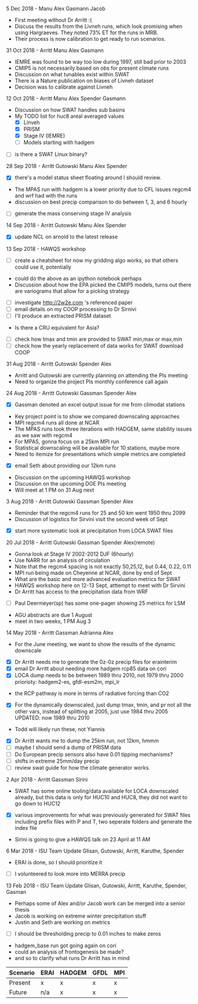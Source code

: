  5 Dec 2018 - Manu Alex Gasmann Jacob
  - First meeting without Dr Arritt :(
  - Discuss the results from the Livneh runs, which look promising when using
    Hargraeves.  They noted 73% ET for the runs in MRB.
  - Their process is now calibration to get ready to run scenarios.

31 Oct 2018 - Arritt Manu Alex Gasmann
  - IEMRE was found to be way too low during 1997, still bad prior to 2003
  - CMIP5 is not necessarily based on obs for present climate runs
  - Discussion on what tunables exist within SWAT
  - There is a Nature publication on biases of Livneh dataset
  - Decision was to calibrate against Livneh

12 Oct 2018 - Arritt Manu Alex Spender Gasmann
  - Discussion on how SWAT handles sub basins
  - My TODO list for huc8 areal averaged values
    - [x] Linveh
    - [x] PRISM
    - [x] Stage IV (IEMRE)
    - [ ] Models starting with hadgem
  - [ ] is there a SWAT Linux binary?

28 Sep 2018 - Arritt Gutowski Manu Alex Spender
  - [x] there's a model status sheet floating around I should review.
  - The MPAS run with hadgem is a lower priority due to CFL issues regcm4
    and wrf had with the runs
  - discussion on best precip comparison to do between 1, 3, and 6 hourly
  - [ ] generate the mass conserving stage IV analysis

14 Sep 2018 - Arritt Gutowski Manu Alex Spender
  - [x] update NCL on arnold to the latest release

13 Sep 2018 - HAWQS workshop
  - [ ] create a cheatsheet for now my gridding algo works, so that others
    could use it, potentially
  - could do the above as an ipython notebook perhaps
  - Discussion about how the EPA picked the CMIP5 models, turns out there are
    variograms that allow for a picking strategy
  - [ ] investigate http://2w2e.com 's referenced paper
  - [ ] email details on my COOP processing to Dr Sirnivi
  - [ ] I'll produce an extracted PRISM dataset
  - Is there a CRU equivalent for Asia?
  - [ ] check how tmax and tmin are provided to SWAT min,max or max,min
  - [ ] check how the yearly replacement of data works for SWAT download COOP

31 Aug 2018 - Arritt Gutowski Spender Alex
  - Arritt and Gutowski are currently planning on attending the PIs meeting
  - Need to organize the project PIs monthly conference call again

24 Aug 2018 - Arritt Gutowski Gassman Spender Alex
  - [x] Gassman denoted an excel output issue for me from climodat stations
  - Key project point is to show we compared downscaling approaches
  - MPI regcm4 runs all done at NCAR
  - The MPAS runs took three iterations with HADGEM, same stability issues as
    we saw with regcm4
  - For MPAS, gonna focus on a 25km MPI run
  - Statistical downscaling will be available for 10 stations, maybe more
  - Need to itemize for presentations which simple metrics are completed
  - [x] email Seth about providing our 12km runs
  - Discussion on the upcoming HAWQS workshop
  - Discussion on the upcoming DOE PIs meeting
  - Will meet at 1 PM on 31 Aug next

 3 Aug 2018 - Arritt Gutowski Gassman Spender Alex
  - Reminder that the regcm4 runs for 25 and 50 km went 1950 thru 2099
  - Discussion of logistics for Sirvini visit the second week of Sept
  - [x] start more systematic look at precipitation from LOCA SWAT files

20 Jul 2018 - Arritt Gutowski Gassman Spender Alex(remote)
  - Gonna look at Stage IV 2002-2012 DJF (6hourly)
  - Use NARR for an analysis of circulation
  - Note that the regcm4 spacing is not exactly 50,25,12, but 0.44, 0.22, 0.11
  - MPI run being made on Cheyenne at NCAR, done by end of Sept
  - What are the basic and more advanced evaluation metrics for SWAT
  - HAWQS workshop here on 12-13 Sept, atttempt to meet with Dr Sirvini
  - Dr Arritt has access to the precipitation data from WRF
  - [ ] Paul Deermeyer(sp) has some one-pager showing 25 metrics for LSM
  - AGU abstracts are due 1 August
  - meet in two weeks, 1 PM Aug 3

14 May 2018 - Arritt Gassman Adrianna Alex
  - For the June meeting, we want to show the results of the dynamic downscale
  - [x] Dr Arritt needs me to generate the 0z-0z precip files for erainterim
  - [x] email Dr Arritt about needing more hadgem rcp85 data on cori
  - [x] LOCA dump needs to be between 1989 thru 2010, not 1979 thru 2000
    priorioty: hadgem2-es, gfdl-esm2m, mpi_lr
  - the RCP pathway is more in terms of radiative forcing than CO2
  - [x] For the dynamically downscaled, just dump tmax, tmin, and pr not all
    the other vars, instead of splitting at 2005, just use 1984 thru 2005
    UPDATED: now 1989 thru 2010
  - Todd will likely run these, not Yiannis
  - [x] Dr Arritt wants me to dump the 25km run, not 12km, hmmm
  - [ ] maybe I should send a dump of PRISM data
  - [ ] Do European precip sensors also have 0.01 tipping mechanisms?
  - [ ] shifts in extreme 25mm/day precip
  - [ ] review swat guide for how the climate generator works.

 2 Apr 2018 - Arritt Gassman Sirini
  - SWAT has some online tooling/data available for LOCA downscaled already,
    but this data is only for HUC10 and HUC8, they did not want to go down to
    HUC12
  - [x] various improvements for what was previously generated for SWAT files
    including prefix files with P and T, two seperate folders and generate the
    index file
  - Sirini is going to give a HAWQS talk on 23 April at 11 AM

 6 Mar 2018 - ISU Team Update
  Glisan, Gutowski, Arritt, Karuthe, Spender
  - ERAI is done, so I should prioritize it
  - [ ] I volunteered to look more into MERRA precip

13 Feb 2018 - ISU Team Update
  Glisan, Gutowski, Arritt, Karuthe, Spender, Gasman
  - Perhaps some of Alex and/or Jacob work can be merged into a senior thesis
  - Jacob is working on extreme winter precipitation stuff
  - Justin and Seth are working on metrics
  - [ ] I should be thresholding precip to 0.01 inches to make zeros
  - hadgem_base run got going again on cori
  - could an analysis of frontogenesis be made?
  - and so to clarify what runs Dr Arritt has in mind

Scenario | ERAI | HADGEM | GFDL | MPI
---- | --- | --- | --- | ---
Present | x | x | x | x
Future | n/a | x | x | x